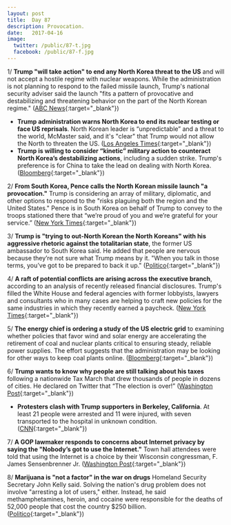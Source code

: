 ```yaml
---
layout: post
title:  Day 87
description: Provocation.
date:   2017-04-16
image:
  twitter: /public/87-t.jpg
  facebook: /public/87-f.jpg
---
```


1/ **Trump "will take action" to end any North Korea threat to the US** and will not accept a hostile regime with nuclear weapons. While the administration is not planning to respond to the failed missile launch, Trump's national security adviser said the launch "fits a pattern of provocative and destabilizing and threatening behavior on the part of the North Korean regime." ([ABC News](http://abcnews.go.com/Politics/trump-action-end-north-korea-threat-us-top/story?id=46819528){:target="_blank"})

* **Trump administration warns North Korea to end its nuclear testing or face US reprisals**. North Korean leader is “unpredictable” and a threat to the world, McMaster said, and it's "clear" that Trump would not allow the North to threaten the US. ([Los Angeles Times](http://www.latimes.com/politics/washington/la-na-essential-washington-updates-trump-administration-warns-north-1492362453-htmlstory.html){:target="_blank"})
* **Trump is willing to consider “kinetic” military action to counteract North Korea’s destabilizing actions**, including a sudden strike. Trump's preference is for China to take the lead on dealing with North Korea. ([Bloomberg](https://www.bloomberg.com/news/articles/2017-04-16/mcmaster-rules-nothing-out-as-trump-team-mulls-north-korea-moves){:target="_blank"})

2/ **From South Korea, Pence calls the North Korean missile launch "a provocation."** Trump is considering an array of military, diplomatic, and other options to respond to the "risks plaguing both the region and the United States." Pence is in South Korea on behalf of Trump to convey to the troops stationed there  that “we’re proud of you and we’re grateful for your service.” ([New York Times](https://www.nytimes.com/2017/04/16/us/politics/north-korea-missile-launch-mike-pence.html){:target="_blank"})

3/ **Trump is "trying to out-North Korean the North Koreans" with his aggressive rhetoric against the totalitarian state**, the former US ambassador to South Korea said. He added that people are nervous because they’re not sure what Trump means by it. "When you talk in those terms, you’ve got to be prepared to back it up." ([Politico](http://www.politico.com/story/2017/04/trump-north-korea-237265){:target="_blank"})

4/ **A raft of potential conflicts are arising across the executive branch**, according to an analysis of recently released financial disclosures. Trump's filled the White House and federal agencies with former lobbyists, lawyers and consultants who in many cases are helping to craft new policies for the same industries in which they recently earned a paycheck. ([New York Times](https://www.nytimes.com/2017/04/15/us/politics/trump-appointees-potential-conflicts.html){:target="_blank"})

5/ **The energy chief is ordering a study of the US electric grid** to examining whether policies that favor wind and solar energy are accelerating the retirement of coal and nuclear plants critical to ensuring steady, reliable power supplies. The effort suggests that the administration may be looking for other ways to keep coal plants online. ([Bloomberg](https://www.bloomberg.com/politics/articles/2017-04-15/electric-grid-study-ordered-by-u-s-energy-chief-to-boost-coal){:target="_blank"})

6/ **Trump wants to know why people are still talking about his taxes** following a nationwide Tax March that drew thousands of people in dozens of cities. He declared on Twitter that “The election is over!” ([Washington Post](https://www.washingtonpost.com/news/post-politics/wp/2017/04/16/after-a-day-of-marches-trump-asks-why-people-are-still-talking-about-his-taxes/){:target="_blank"})

* **Protesters clash with Trump supporters in Berkeley, California**. At least 21 people were arrested and 11 were injured, with seven transported to the hospital in unknown condition. ([CNN](http://www.cnn.com/2017/04/15/us/berkeley-protests-trump/){:target="_blank"})

7/ **A GOP lawmaker responds to concerns about Internet privacy by saying the "Nobody’s got to use the Internet."** Town hall attendees were told that using the Internet is a choice by their Wisconsin congressman, F. James Sensenbrenner Jr. ([Washington Post](https://www.washingtonpost.com/news/powerpost/wp/2017/04/15/nobodys-got-to-use-the-internet-a-gop-lawmakers-response-to-concerns-about-web-privacy/){:target="_blank"})

8/ **Marijuana is "not a factor" in the war on drugs** Homeland Security Secretary John Kelly said. Solving the nation's drug problem does not involve "arresting a lot of users," either. Instead, he said methamphetamines, heroin, and cocaine were responsible for the deaths of 52,000 people that cost the country $250 billion. ([Politico](http://www.politico.com/story/2017/04/kelly-marijuana-drug-war-2372610){:target="_blank"})